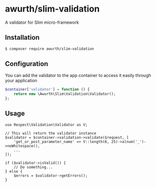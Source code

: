 # awurth/slim-validation
A validator for Slim micro-framework

## Installation
```bash
$ composer require awurth/slim-validation
```

## Configuration
You can add the validator to the app container to access it easily through your application
```php
$container['validator'] = function () {
    return new \Awurth\Slim\Validation\Validator();
};
```

## Usage
```
use Respect\Validation\Validator as V;

// This will return the validator instance
$validator = $container->validation->validate($request, [
    'get_or_post_parameter_name' => V::length(6, 25)->alnum('_')->noWhitespace(),
    ...
]);

if ($validator->isValid()) {
    // Do something...
} else {
    $errors = $validator->getErrors();
}
```
